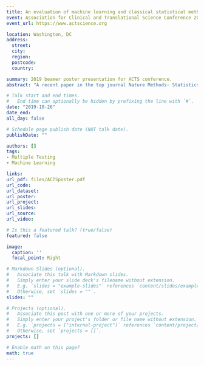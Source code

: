 ```yaml
---
title: An evaluation of machine learning and classical statistical methods for discovery in large-scale translational data
event: Association for Clinical and Translational Science Conference 2019
event_url: https://www.actscience.org

location: Washington, DC
address:
  street: 
  city: 
  region: 
  postcode: 
  country: 

summary: 2019 beamer poster presentation for ACTS conference.
abstract: "A recent paper in the top journal Nature Methods- Statistics versus machine learning by Bzdok, Altman and Krzywinski - concludes that random forests will correctly identify a greater proportion of truly dysregulated genes more often than traditional methods based on p-value adjustments such as Benjamini-Hochberg. However, the random forests approach, as implemented, requires prior knowledge of the number of true dysregulated genes - information not available in practice. Thus, subsequent conclusions are biased against traditional methods. In related work, second-generation p-values have recently been proposed for large-scale inference. We evaluate the viability and accuracy of this approach as well. Simulation studies of microarray of gene expression data are used. We maintain the original structure proposed by Bzdok, Altman, and Brzywinski. The different methods used to determine the number of dysregulated genes in simulated data were: unadjusted p-values, Benjamini-Hochberg adjusted p-values, random forest importance levels, and second-generation p-values. When all methods are given the same prior information, second-generation p-values generally outperform all other methods. The finding that random forest importance levels via a machine learning algorithm outperform classical methods was not reproduced nor validated in our examination. The choice of an analysis methods for large-scale translation data is critical to the success of any statistical investigation. In this context, machine learning methods fail to outperform standard methods and, given their additional complexity, are not the optimal approach."

# Talk start and end times.
#   End time can optionally be hidden by prefixing the line with `#`.
date: "2019-10-26"
date_end: 
all_day: false

# Schedule page publish date (NOT talk date).
publishDate: ""

authors: []
tags:
- Multiple Testing
- Machine Learning

links:
url_pdf: files/ACTSposter.pdf
url_code: 
url_dataset: 
url_poster: 
url_project: 
url_slides: 
url_source: 
url_video: 

# Is this a featured talk? (true/false)
featured: false

image:
  caption: ''
  focal_point: Right

# Markdown Slides (optional).
#   Associate this talk with Markdown slides.
#   Simply enter your slide deck's filename without extension.
#   E.g. `slides = "example-slides"` references `content/slides/example-slides.md`.
#   Otherwise, set `slides = ""`.
slides: ""

# Projects (optional).
#   Associate this post with one or more of your projects.
#   Simply enter your project's folder or file name without extension.
#   E.g. `projects = ["internal-project"]` references `content/project/deep-learning/index.md`.
#   Otherwise, set `projects = []`.
projects: []

# Enable math on this page?
math: true
---
```


